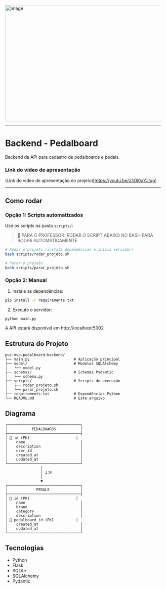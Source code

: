 <img width="1472" height="376" alt="image" src="https://github.com/user-attachments/assets/8adeb50f-c0ca-4f6c-b89d-4d54a1a136ba" />

---
# Backend - Pedalboard

Backend da API para cadastro de pedalboards e pedais.

### Link do vídeo de apresentação 

(Link do video de apresentação do projeto)[https://youtu.be/z3Ol0xYJIug] 


---

## Como rodar

### Opção 1: Scripts automatizados

Use os scripts na pasta `scripts/`:

> 🔹 PARA O PROFESSOR:  RODAR O SCRIPT ABAIXO NO BASH  PARA RODAR AUTOMATICAMENTE 

```bash
# Rodar o projeto (instala dependências e inicia servidor)
bash scripts/rodar_projeto.sh

# Parar o projeto
bash scripts/parar_projeto.sh
```

### Opção 2: Manual

1. Instale as dependências:

```bash
pip install -r requirements.txt
```

2. Execute o servidor:

```bash
python main.py
```

A API estará disponível em http://localhost:5002

## Estrutura do Projeto

```
puc-mvp-pedalboard-backend/
├── main.py                    # Aplicação principal
├── model/                     # Modelos SQLAlchemy
│   └── model.py
├── schemas/                   # Schemas Pydantic
│   └── schema.py
├── scripts/                   # Scripts de execução
│   ├── rodar_projeto.sh
│   └── parar_projeto.sh
├── requirements.txt           # Dependências Python
└── README.md                  # Este arquivo
```

## Diagrama

```
┌─────────────────────────────────┐
│           PEDALBOARDS           │
├─────────────────────────────────┤
│ 🔑 id (PK)                     │
│    name                         │
│    description                  │
│    user_id                      │
│    created_at                   │
│    updated_at                   │
└─────────────────────────────────┘
                │
                │ 1:N
                │
                ▼
┌─────────────────────────────────┐
│             PEDALS              │
├─────────────────────────────────┤
│ 🔑 id (PK)                     │
│    name                         │
│    brand                        │
│    category                     │
│    description                  │
│ 🔗 pedalboard_id (FK)          │
│    created_at                   │
│    updated_at                   │
└─────────────────────────────────┘

```



## Tecnologias

- Python
- Flask
- SQLite
- SQLAlchemy
- Pydantic
